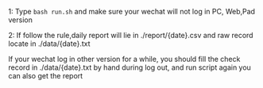 1: Type `bash run.sh` and make sure your wechat will not log in PC,
Web,Pad version

2: If follow the rule,daily report will lie in ./report/{date}.csv
and raw record locate in ./data/{date}.txt

If your wechat log in other version for a while, you should fill 
the check record in ./data/{date}.txt by hand during log out, and 
run script again you can also get the report
